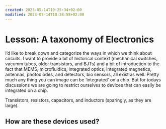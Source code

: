 ```yaml
---
created: 2023-05-14T10:25:34+02:00
modified: 2023-05-14T10:38:58+02:00
---
```


# Lesson: A taxonomy of Electronics

I’d like to break down and categorize the ways in which we think about circuits. I want to provide a bit of historical context (mechanical switches, vacumm tubes, older transistors, and BJTs) and a bit of introduction to the fact that MEMS, microfluidics, integrated optics, integrated magnetics, antennas, photodiodes, and detectors, bio sensors, all exist as well. Pretty much any thing you can image can be ‘integrated’ on a chip. But for todays discussions we are going to restrict ourselves to devices that can easily be integrated on a chip.

Transistors, resistors, capacitors, and inductors (sparingly, as they are large).

## How are these devices used?

